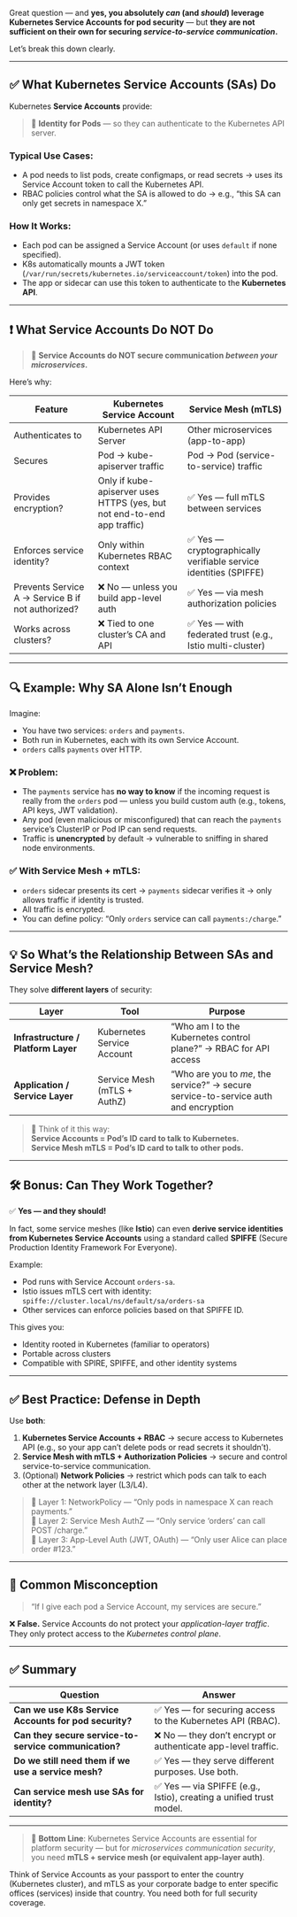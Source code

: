 Great question — and **yes, you absolutely *can* (and *should*) leverage Kubernetes Service Accounts for pod security** — but **they are not sufficient on their own for securing *service-to-service communication*.**

Let’s break this down clearly.

---

## ✅ What Kubernetes Service Accounts (SAs) Do

Kubernetes **Service Accounts** provide:

> 🔐 **Identity for Pods** — so they can authenticate to the Kubernetes API server.

### Typical Use Cases:
- A pod needs to list pods, create configmaps, or read secrets → uses its Service Account token to call the Kubernetes API.
- RBAC policies control what the SA is allowed to do → e.g., “this SA can only get secrets in namespace X.”

### How It Works:
- Each pod can be assigned a Service Account (or uses `default` if none specified).
- K8s automatically mounts a JWT token (`/var/run/secrets/kubernetes.io/serviceaccount/token`) into the pod.
- The app or sidecar can use this token to authenticate to the **Kubernetes API**.

---

## ❗ What Service Accounts Do NOT Do

> 🚫 **Service Accounts do NOT secure communication *between your microservices*.**

Here’s why:

| Feature | Kubernetes Service Account | Service Mesh (mTLS) |
|--------|-----------------------------|----------------------|
| Authenticates to | Kubernetes API Server | Other microservices (app-to-app) |
| Secures | Pod → kube-apiserver traffic | Pod → Pod (service-to-service) traffic |
| Provides encryption? | Only if kube-apiserver uses HTTPS (yes, but not end-to-end app traffic) | ✅ Yes — full mTLS between services |
| Enforces service identity? | Only within Kubernetes RBAC context | ✅ Yes — cryptographically verifiable service identities (SPIFFE) |
| Prevents Service A → Service B if not authorized? | ❌ No — unless you build app-level auth | ✅ Yes — via mesh authorization policies |
| Works across clusters? | ❌ Tied to one cluster’s CA and API | ✅ Yes — with federated trust (e.g., Istio multi-cluster) |

---

## 🔍 Example: Why SA Alone Isn’t Enough

Imagine:

- You have two services: `orders` and `payments`.
- Both run in Kubernetes, each with its own Service Account.
- `orders` calls `payments` over HTTP.

### ❌ Problem:
- The `payments` service has **no way to know** if the incoming request is really from the `orders` pod — unless you build custom auth (e.g., tokens, API keys, JWT validation).
- Any pod (even malicious or misconfigured) that can reach the `payments` service’s ClusterIP or Pod IP can send requests.
- Traffic is **unencrypted** by default → vulnerable to sniffing in shared node environments.

### ✅ With Service Mesh + mTLS:
- `orders` sidecar presents its cert → `payments` sidecar verifies it → only allows traffic if identity is trusted.
- All traffic is encrypted.
- You can define policy: “Only `orders` service can call `payments:/charge`.”

---

## 💡 So What’s the Relationship Between SAs and Service Mesh?

They solve **different layers** of security:

| Layer | Tool | Purpose |
|-------|------|---------|
| **Infrastructure / Platform Layer** | Kubernetes Service Account | “Who am I to the Kubernetes control plane?” → RBAC for API access |
| **Application / Service Layer** | Service Mesh (mTLS + AuthZ) | “Who are you to *me*, the service?” → secure service-to-service auth and encryption |

> 🔄 Think of it this way:  
> **Service Accounts = Pod’s ID card to talk to Kubernetes.**  
> **Service Mesh mTLS = Pod’s ID card to talk to other pods.**

---

## 🛠️ Bonus: Can They Work Together?

✅ **Yes — and they should!**

In fact, some service meshes (like **Istio**) can even **derive service identities from Kubernetes Service Accounts** using a standard called **SPIFFE** (Secure Production Identity Framework For Everyone).

Example:
- Pod runs with Service Account `orders-sa`.
- Istio issues mTLS cert with identity: `spiffe://cluster.local/ns/default/sa/orders-sa`
- Other services can enforce policies based on that SPIFFE ID.

This gives you:
- Identity rooted in Kubernetes (familiar to operators)
- Portable across clusters
- Compatible with SPIRE, SPIFFE, and other identity systems

---

## ✅ Best Practice: Defense in Depth

Use **both**:

1. **Kubernetes Service Accounts + RBAC** → secure access to Kubernetes API (e.g., so your app can’t delete pods or read secrets it shouldn’t).
2. **Service Mesh with mTLS + Authorization Policies** → secure and control service-to-service communication.
3. (Optional) **Network Policies** → restrict which pods can talk to each other at the network layer (L3/L4).

> 🧱 Layer 1: NetworkPolicy — “Only pods in namespace X can reach payments.”  
> 🧱 Layer 2: Service Mesh AuthZ — “Only service ‘orders’ can call POST /charge.”  
> 🧱 Layer 3: App-Level Auth (JWT, OAuth) — “Only user Alice can place order #123.”

---

## 🚫 Common Misconception

> “If I give each pod a Service Account, my services are secure.”

❌ **False.** Service Accounts do not protect your *application-layer traffic*. They only protect access to the *Kubernetes control plane*.

---

## ✅ Summary

| Question | Answer |
|----------|--------|
| **Can we use K8s Service Accounts for pod security?** | ✅ Yes — for securing access to the Kubernetes API (RBAC). |
| **Can they secure service-to-service communication?** | ❌ No — they don’t encrypt or authenticate app-level traffic. |
| **Do we still need them if we use a service mesh?** | ✅ Yes — they serve different purposes. Use both. |
| **Can service mesh use SAs for identity?** | ✅ Yes — via SPIFFE (e.g., Istio), creating a unified trust model. |

---

> 🔐 **Bottom Line**: Kubernetes Service Accounts are essential for platform security — but for *microservices communication security*, you need **mTLS + service mesh (or equivalent app-layer auth)**.

Think of Service Accounts as your passport to enter the country (Kubernetes cluster), and mTLS as your corporate badge to enter specific offices (services) inside that country. You need both for full security coverage.